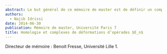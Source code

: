 ```yaml
---
abstract: Le but général de ce mémoire de master est de définir un complexe qui calcul la cohomologie des algèbres de Gerstenhaber et des complexes de déformations associés en utilisant une construction bar itérée.
authors:
  - Najib Idrissi
date: 2014-06-30
publication: Mémoire de master, Université Paris 7
title: Homologie et complexes de déformations d’opérades $E_n$
---
```


Directeur de mémoire : Benoit Fresse, Université Lille 1.
